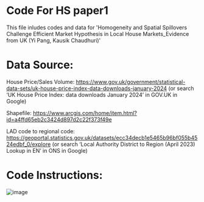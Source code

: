 # Code For HS paper1
This file inludes codes and data for 'Homogeneity and Spatial Spillovers Challenge Efficient Market Hypothesis in Local House Markets_Evidence from UK (Yi Pang, Kausik Chaudhuri)'


# Data Source:

House Price/Sales Volume: https://www.gov.uk/government/statistical-data-sets/uk-house-price-index-data-downloads-january-2024 (or search ‘UK House Price Index: data downloads January 2024’ in GOV.UK in Google)

Shapefile: https://www.arcgis.com/home/item.html?id=a4ffd65eb2c3424d897d2c22f373f49e 

LAD code to regional code: https://geoportal.statistics.gov.uk/datasets/ecc34decb1e5465b96bf055b4524edbf_0/explore (or search ‘Local Authority District to Region (April 2023) Lookup in EN’ in ONS in Google)


# Code Instructions:

![image](https://github.com/user-attachments/assets/ca0c6e29-43c6-4023-abc9-2d4abf4a81f9)

